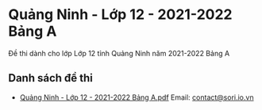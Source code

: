 # Quảng Ninh - Lớp 12 - 2021-2022 Bảng A

Đề thi dành cho lớp Lớp 12 tỉnh Quảng Ninh năm 2021-2022 Bảng A

## Danh sách đề thi

- [Quảng Ninh - Lớp 12 - 2021-2022 Bảng A.pdf](Quảng%20Ninh%20-%20Lớp%2012%20-%202021-2022%20Bảng%20A.pdf)
Email: contact@sori.io.vn

